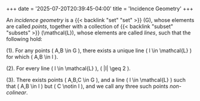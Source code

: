 +++
date = '2025-07-20T20:39:45-04:00'
title = 'Incidence Geometry'
+++

An _incidence geometry_ is a {{< backlink "set" "set" >}} \(G\),
whose elements are called _points_, together with a collection of
{{< backlink "subset" "subsets" >}} \(\mathcal{L}\), whose elements
are called _lines_, such that the following hold:

(1). For any points \( A,B \in G \), there exists a unique line
\( l \in \mathcal{L} \) for which \( A,B \in l \).

(2). For every line \( l \in \mathcal{L} \), \( |l| \geq 2 \).

(3). There exists points \( A,B,C \in G \), and a line \( l \in
\mathcal{L} \) such that \( A,B \in l \) but \( C \notin l \), and
we call any three such points _non-colinear_.
